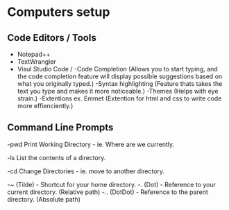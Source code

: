 # Computers setup


## Code Editors / Tools
- Notepad++
- TextWrangler
- Visul Studio Code
/
-Code Completion (Allows you to start typing, and the code completion
feature will display possible suggestions based on what you originally
typed.)
-Syntax highlighting (Feature thats takes the text you type and makes it more noticeable.)
-Themes (Helps with eye strain.)
-Extentions ex. Emmet (Extention for html and css to write code more effienciently.)


## Command Line Prompts
-pwd
Print Working Directory - ie. Where are we currently.

-ls
List the contents of a directory.

-cd
Change Directories - ie. move to another directory.

-~ (Tilde) - Shortcut for your home directory. 
-. (Dot) - Reference to your current directory. (Relative path)
-.. (DotDot) - Reference to the parent directory. (Absolute path)


